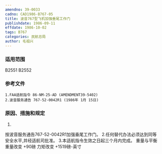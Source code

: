 ```yaml
---
amendno: 39-0033
cadno: CAD1986-B767-05
title: 波音767型飞机加强垂尾工作门
publishdate: 1986-09-11
effdate: 1986-10-02
tags: B767
categories: 民航总局
author: 毛祖兴
---
```


### 适用范围 
B2551 B2552

<!--more-->
### 参考文件
    1.FAA适航指令 86-NM-25-AD (AMENDMENT39-5402) 
    2.波音服务通告 767-52-0042R1 (1986年 1月 15日) 

### 原因、措施和规定 
1.
按波音服务通告767-52-0042R1加强垂尾工作门。 
    2.任何替代办法必须达到同等安全水平,并经适航司批准。 
    3.本适航指令生效之日起三个月内完成。 重量与平衡 重量改变  +90磅 力矩改变  +1519磅-英寸

